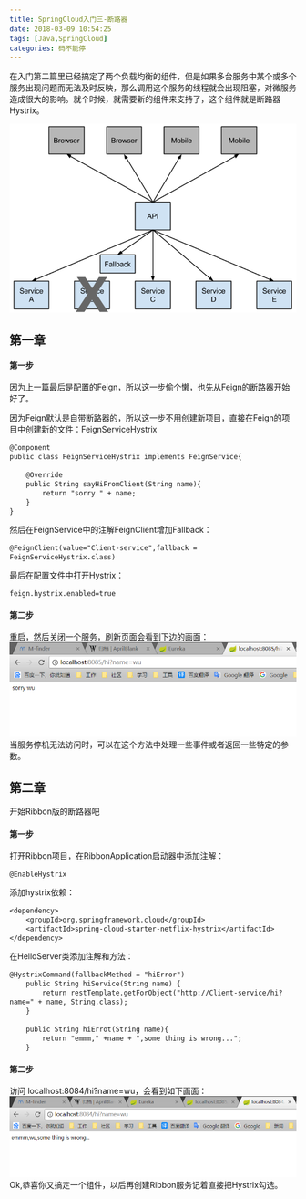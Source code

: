 ```yaml
---
title: SpringCloud入门三-断路器
date: 2018-03-09 10:54:25
tags: [Java,SpringCloud]
categories: 码不能停
---
```


在入门第二篇里已经搞定了两个负载均衡的组件，但是如果多台服务中某个或多个服务出现问题而无法及时反映，那么调用这个服务的线程就会出现阻塞，对微服务造成很大的影响。就个时候，就需要新的组件来支持了，这个组件就是断路器Hystrix。

![回退防止联级故障](Spring-Cloud-Fallback/Fallback.png)
<!--more-->

## 第一章
#### 第一步
因为上一篇最后是配置的Feign，所以这一步偷个懒，也先从Feign的断路器开始好了。

因为Feign默认是自带断路器的，所以这一步不用创建新项目，直接在Feign的项目中创建新的文件：FeignServiceHystrix
```
@Component
public class FeignServiceHystrix implements FeignService{

    @Override
    public String sayHiFromClient(String name){
        return "sorry " + name;
    }
}
```

然后在FeignService中的注解FeignClient增加Fallback：
```
@FeignClient(value="Client-service",fallback = FeignServiceHystrix.class)
```
最后在配置文件中打开Hystrix：
```
feign.hystrix.enabled=true
```

#### 第二步
重启，然后关闭一个服务，刷新页面会看到下边的画面：
![服务关闭](Spring-Cloud-Fallback/服务关闭.png)
当服务停机无法访问时，可以在这个方法中处理一些事件或者返回一些特定的参数。

## 第二章
开始Ribbon版的断路器吧
#### 第一步
打开Ribbon项目，在RibbonApplication启动器中添加注解：
```
@EnableHystrix
```

添加hystrix依赖：
```
<dependency>
    <groupId>org.springframework.cloud</groupId>
    <artifactId>spring-cloud-starter-netflix-hystrix</artifactId>
</dependency>
```

在HelloServer类添加注解和方法：
```
@HystrixCommand(fallbackMethod = "hiError")
    public String hiService(String name) {
        return restTemplate.getForObject("http://Client-service/hi?name=" + name, String.class);
    }

    public String hiErrot(String name){
        return "emmm," +name + ",some thing is wrong...";
    }
```

#### 第二步
访问 localhost:8084/hi?name=wu，会看到如下画面：
![服务关闭](Spring-Cloud-Fallback/Ribbon服务关闭.png)
Ok,恭喜你又搞定一个组件，以后再创建Ribbon服务记着直接把Hystrix勾选。
